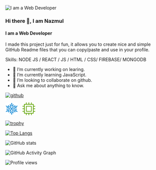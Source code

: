 ![I am a Web Developer](https://arturssmirnovs.github.io/github-profile-readme-generator/images/banner.png)
### Hi there 👋, I am Nazmul
#### I am a Web Developer


I made this project just for fun, it allows you to create nice and simple GitHub Readme files that you can copy/paste and use in your profile.

Skills: NODE JS / REACT / JS / HTML / CSS/ FIREBASE/ MONGODB

- 🔭 I’m currently working on learing. 
- 🌱 I’m currently learning JavaScript. 
- 👯 I’m looking to collaborate on github. 
- 💬 Ask me about anything to know. 


[<img src='https://cdn.jsdelivr.net/npm/simple-icons@3.0.1/icons/github.svg' alt='github' height='40'>](https://github.com/Nazmulislam007)  

<a href='https://archiveprogram.github.com/'><img src='https://raw.githubusercontent.com/acervenky/animated-github-badges/master/assets/acbadge.gif' width='40' height='40'></a> <a href='https://docs.github.com/en/developers'><img src='https://raw.githubusercontent.com/acervenky/animated-github-badges/master/assets/devbadge.gif' width='40' height='40'></a> 

[![trophy](https://github-profile-trophy.vercel.app/?username=Nazmulislam007)](https://github.com/ryo-ma/github-profile-trophy)

[![Top Langs](https://github-readme-stats.vercel.app/api/top-langs/?username=Nazmulislam007)](https://github.com/anuraghazra/github-readme-stats)

![GitHub stats](https://github-readme-stats.vercel.app/api?username=Nazmulislam007&show_icons=true&count_private=true)  

![GitHub Activity Graph](https://activity-graph.herokuapp.com/graph?username=Nazmulislam007)  

![Profile views](https://gpvc.arturio.dev/Nazmulislam007)  
